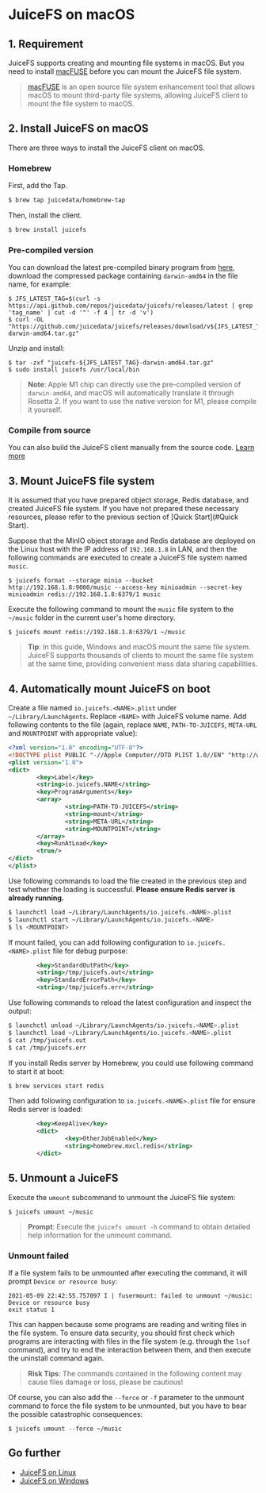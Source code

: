 # JuiceFS on macOS

## 1. Requirement

JuiceFS supports creating and mounting file systems in macOS. But you need to install [macFUSE](https://osxfuse.github.io/) before you can mount the JuiceFS file system.

> [macFUSE](https://github.com/osxfuse/osxfuse) is an open source file system enhancement tool that allows macOS to mount third-party file systems, allowing JuiceFS client to mount the file system to macOS.

## 2. Install JuiceFS on macOS

There are three ways to install the JuiceFS client on macOS.

### Homebrew

First, add the Tap.

```bash
$ brew tap juicedata/homebrew-tap
```

Then, install the client.

```bash
$ brew install juicefs
```

### Pre-compiled version

You can download the latest pre-compiled binary program from [here](https://github.com/juicedata/juicefs/releases/latest), download the compressed package containing `darwin-amd64` in the file name, for example:

```shell
$ JFS_LATEST_TAG=$(curl -s https://api.github.com/repos/juicedata/juicefs/releases/latest | grep 'tag_name' | cut -d '"' -f 4 | tr -d 'v')
$ curl -OL "https://github.com/juicedata/juicefs/releases/download/v${JFS_LATEST_TAG}/juicefs-${JFS_LATEST_TAG}-darwin-amd64.tar.gz"
```

Unzip and install:

```shell
$ tar -zxf "juicefs-${JFS_LATEST_TAG}-darwin-amd64.tar.gz"
$ sudo install juicefs /usr/local/bin
```

> **Note**: Apple M1 chip can directly use the pre-compiled version of `darwin-amd64`, and macOS will automatically translate it through Rosetta 2. If you want to use the native version for M1, please compile it yourself.

### Compile from source

You can also build the JuiceFS client manually from the source code. [Learn more](client_compile_and_upgrade.md)

## 3. Mount JuiceFS file system

It is assumed that you have prepared object storage, Redis database, and created JuiceFS file system. If you have not prepared these necessary resources, please refer to the previous section of [Quick Start](#Quick Start).

Suppose that the MinIO object storage and Redis database are deployed on the Linux host with the IP address of `192.168.1.8` in LAN, and then the following commands are executed to create a JuiceFS file system named `music`.

```shell
$ juicefs format --storage minio --bucket http://192.168.1.8:9000/music --access-key minioadmin --secret-key minioadmin redis://192.168.1.8:6379/1 music
```

Execute the following command to mount the `music` file system to the `~/music` folder in the current user's home directory.

```shell
$ juicefs mount redis://192.168.1.8:6379/1 ~/music
```

> **Tip**: In this guide, Windows and macOS mount the same file system. JuiceFS supports thousands of clients to mount the same file system at the same time, providing convenient mass data sharing capabilities.

## 4. Automatically mount JuiceFS on boot

Create a file named `io.juicefs.<NAME>.plist` under `~/Library/LaunchAgents`. Replace `<NAME>` with JuiceFS volume name. Add following contents to the file (again, replace `NAME`, `PATH-TO-JUICEFS`, `META-URL` and `MOUNTPOINT` with appropriate value):

```xml
<?xml version="1.0" encoding="UTF-8"?>
<!DOCTYPE plist PUBLIC "-//Apple Computer//DTD PLIST 1.0//EN" "http://www.apple.com/DTDs/PropertyList-1.0.dtd">
<plist version="1.0">
<dict>
        <key>Label</key>
        <string>io.juicefs.NAME</string>
        <key>ProgramArguments</key>
        <array>
                <string>PATH-TO-JUICEFS</string>
                <string>mount</string>
                <string>META-URL</string>
                <string>MOUNTPOINT</string>
        </array>
        <key>RunAtLoad</key>
        <true/>
</dict>
</plist>
```

Use following commands to load the file created in the previous step and test whether the loading is successful. **Please ensure Redis server is already running.**

```bash
$ launchctl load ~/Library/LaunchAgents/io.juicefs.<NAME>.plist
$ launchctl start ~/Library/LaunchAgents/io.juicefs.<NAME>
$ ls <MOUNTPOINT>
```

If mount failed, you can add following configuration to `io.juicefs.<NAME>.plist` file for debug purpose:

```xml
        <key>StandardOutPath</key>
        <string>/tmp/juicefs.out</string>
        <key>StandardErrorPath</key>
        <string>/tmp/juicefs.err</string>
```

Use following commands to reload the latest configuration and inspect the output:

```bash
$ launchctl unload ~/Library/LaunchAgents/io.juicefs.<NAME>.plist
$ launchctl load ~/Library/LaunchAgents/io.juicefs.<NAME>.plist
$ cat /tmp/juicefs.out
$ cat /tmp/juicefs.err
```

If you install Redis server by Homebrew, you could use following command to start it at boot:

```bash
$ brew services start redis
```

Then add following configuration to `io.juicefs.<NAME>.plist` file for ensure Redis server is loaded:

```xml
        <key>KeepAlive</key>
        <dict>
                <key>OtherJobEnabled</key>
                <string>homebrew.mxcl.redis</string>
        </dict>
```

## 5. Unmount a JuiceFS

Execute the `umount` subcommand to unmount the JuiceFS file system:

```shell
$ juicefs umount ~/music
```

> **Prompt**: Execute the `juicefs umount -h` command to obtain detailed help information for the unmount command.

### Unmount failed

If a file system fails to be unmounted after executing the command, it will prompt `Device or resource busy`:

```shell
2021-05-09 22:42:55.757097 I | fusermount: failed to unmount ~/music: Device or resource busy
exit status 1
```

This can happen because some programs are reading and writing files in the file system. To ensure data security, you should first check which programs are interacting with files in the file system (e.g. through the `lsof` command), and try to end the interaction between them, and then execute the uninstall command again.

> **Risk Tips**: The commands contained in the following content may cause files damage or loss, please be cautious!

Of course, you can also add the `--force` or `-f` parameter to the unmount command to force the file system to be unmounted, but you have to bear the possible catastrophic consequences:

```shell
$ juicefs umount --force ~/music
```

## Go further

- [JuiceFS on Linux](juicefs_on_linux.md)
- [JuiceFS on Windows](juicefs_on_windows.md)
